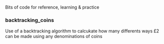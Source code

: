 Bits of code for reference, learning & practice

### backtracking_coins

Use of a backtracking algorithm to calcukate how many differents ways £2 can be made using any denominations of coins